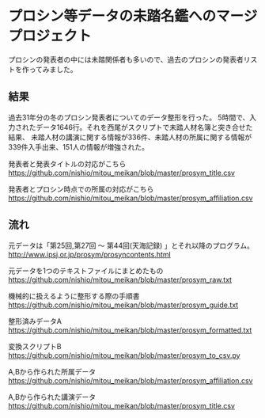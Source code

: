 # プロシン等データの未踏名鑑へのマージプロジェクト

プロシンの発表者の中には未踏関係者も多いので、過去のプロシンの発表者リストを作ってみました。 

## 結果

過去31年分の冬のプロシン発表者についてのデータ整形を行った。
5時間で、入力されたデータ1646行。それを西尾がスクリプトで未踏人材名簿と突き合せた結果、
未踏人材の講演に関する情報が336件、未踏人材の所属に関する情報が339件入手出来、151人の情報が増強された。

発表者と発表タイトルの対応がこちら https://github.com/nishio/mitou_meikan/blob/master/prosym_title.csv

発表者とプロシン時点での所属の対応がこちら https://github.com/nishio/mitou_meikan/blob/master/prosym_affiliation.csv

## 流れ

元データは「第25回,第27回 ～ 第44回(天海記録) 」とそれ以降のプログラム。 http://www.ipsj.or.jp/prosym/prosyncontents.html

元データを1つのテキストファイルにまとめたもの https://github.com/nishio/mitou_meikan/blob/master/prosym_raw.txt

機械的に扱えるように整形する際の手順書 https://github.com/nishio/mitou_meikan/blob/master/prosym_guide.txt

整形済みデータA https://github.com/nishio/mitou_meikan/blob/master/prosym_formatted.txt

変換スクリプトB https://github.com/nishio/mitou_meikan/blob/master/prosym_to_csv.py

A,Bから作られた所属データ https://github.com/nishio/mitou_meikan/blob/master/prosym_affiliation.csv

A,Bから作られた講演データ https://github.com/nishio/mitou_meikan/blob/master/prosym_title.csv

